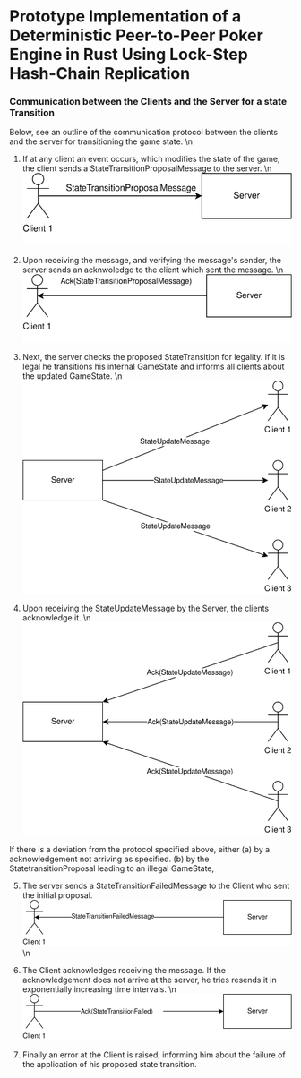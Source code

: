 # Prototype Implementation of a Deterministic Peer-to-Peer Poker Engine in Rust Using Lock-Step Hash-Chain Replication

### Communication between the Clients and the Server for a state Transition
Below, see an outline of the communication protocol between the clients and the server for transitioning the game state. \n

1. If at any client an event occurs, which modifies the state of the game, the client sends a StateTransitionProposalMessage to the server. \n
 ![state_transition_comunication_1](https://github.com/random998/bachelors_project/blob/main/docs/state_transition_communication_1.drawio.svg)

2. Upon receiving the message, and verifying the message's sender, the server sends an acknwoledge to the client which sent the message. \n
 ![state_transition_comunication_2](https://github.com/random998/bachelors_project/blob/main/docs/state_transition_communication_2.drawio.svg)

3. Next, the server checks the proposed StateTransition for legality. If it is legal he transitions his internal GameState and informs all clients about the updated GameState. \n
 ![state_transition_comunication_3](https://github.com/random998/bachelors_project/blob/main/docs/state_transition_communication_3.drawio.svg)

4. Upon receiving the StateUpdateMessage by the Server, the clients acknowledge it. \n
![state_transition_comunication_4](https://github.com/random998/bachelors_project/blob/main/docs/state_transition_communication_4.drawio.svg)


If there is a deviation from the protocol specified above, either
(a) by a acknowledgement not arriving as specified.
(b) by the StatetransitionProposal leading to an illegal GameState,

5. The server sends a StateTransitionFailedMessage to the Client who sent the initial proposal.
![state_transition_comunication_4](https://github.com/random998/bachelors_project/blob/main/docs/state_transition_communication_5.drawio.svg) \n

6. The Client acknowledges receiving the message. If the acknowledgement does not arrive at the server, he tries resends it in  exponentially increasing time intervals. \n
![state_transition_comunication_4](https://github.com/random998/bachelors_project/blob/main/docs/state_transition_communication_6.drawio.svg)

7. Finally an error at the Client is raised, informing him about the failure of the application of his proposed state transition.
